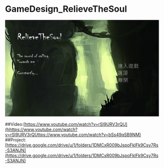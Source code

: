 # GameDesign_RelieveTheSoul

![image](https://github.com/chad1023/GameDesign_RelieveTheSoul/blob/master/RelieveTheSoul.png)

##Video:[https://www.youtube.com/watch?v=rSl9URV3rQU](hhttps://www.youtube.com/watch?v=rSl9URV3rQUttps://www.youtube.com/watch?v=bSs49qSB9NM)
##Project:[https://drive.google.com/drive/u/1/folders/1DMCxR009bJspoFklFk9Csy7Rs-S3ANJN](https://drive.google.com/drive/u/1/folders/1DMCxR009bJspoFklFk9Csy7Rs-S3ANJN)
